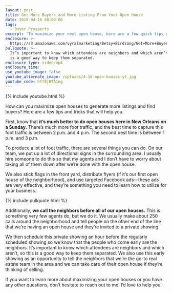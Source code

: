 ```yaml
---
layout: post
title: Get More Buyers and More Listing From Your Open House
date: 2019-04-16 00:00:00
tags:
  - Buyer Prospects
excerpt: 'To maximize your next open house, here are a few quick tips you can try.'
enclosure: >-
  https://s3.amazonaws.com/vyralmarketing/Betsy+Birdsong/Get+More+Buyers+and+More+Listing+From+Your+Open+House.mp4
pullquote: >-
  It’s important to know which attendees are neighbors and which aren’t, so this
  is a good way to keep them separated.
enclosure_type: video/mp4
enclosure_time:
use_youtube_image: false
youtube_alternate_image: /uploads/4-16-open-houses-yt.jpg
youtube_code: hff0jBTA1ng
---
```


{% include youtube.html %}

How can you maximize open houses to generate more listings and find buyers? Here are a few tips and tricks that will help you.&nbsp;

First, know that **it’s much better to do open houses here in New Orleans on a Sunday.** There’s much more foot traffic, and the best time to capture this foot traffic is between 2 p.m. and 4 p.m. The second best time is between 1 p.m. and 3 p.m.&nbsp;

To produce a lot of foot traffic, there are several things you can do. On our team, we put up a lot of directional signs in the surrounding area. I usually hire someone to do this so that my agents and I don’t have to worry about taking all of them down after we’re done with the open house.&nbsp;

We also stick flags in the front yard, distribute flyers (if it’s our first open house of the neighborhood), and use targeted Facebook ads—these ads are very effective, and they’re something you need to learn how to utilize for your business.

{% include pullquote.html %}

Additionally, **we call the neighbors before all of our open houses.** This is something very few agents do, but we do it. We usually make about 250 calls around the neighborhood and tell people on the other end of the line that we’re having an open house and they’re invited to a private showing.&nbsp;

We then schedule this private showing an hour before the regularly scheduled showing so we know that the people who come early are the neighbors. It’s important to know which attendees are neighbors and which aren’t, so this is a good way to keep them separated. We also use this early showing as an opportunity to tell the neighbors that we’re the go-to real estate team in the area and we can take care of their open house if they’re thinking of selling.

If you want to learn more about maximizing your open houses or you have any other questions, don’t hesitate to reach out to me. I’d love to help you.